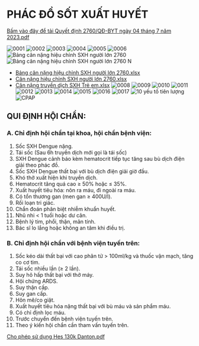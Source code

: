# PHÁC ĐỒ SỐT XUẤT HUYẾT #

[Bấm vào đây để tải Quyết định 2760/QĐ-BYT ngày 04 tháng 7 năm 2023.pdf](https://github.com/BsNgChiThanh/sxh2760-7.2023/files/12161878/2760.Phac.d.di.u.tr.sxh.2023.byt.pdf)



![0001](https://github.com/BsNgChiThanh/sxh2760-7.2023/assets/82578024/f84323f6-725a-4ba3-88d3-18dbfc3d0313)
![0002](https://github.com/BsNgChiThanh/sxh2760-7.2023/assets/82578024/504bc402-d3ae-445e-98e8-cfb8720ce006)
![0003](https://github.com/BsNgChiThanh/sxh2760-7.2023/assets/82578024/0afcc970-07c0-4ac2-b3ab-c121fd7921cf)
![0004](https://github.com/BsNgChiThanh/sxh2760-7.2023/assets/82578024/376068fb-bee7-46d0-a5da-cbd56927d5a6)
![0005](https://github.com/BsNgChiThanh/sxh2760-7.2023/assets/82578024/3909402b-1795-4632-a09c-dc7e6e1a84c6)
![0006](https://github.com/BsNgChiThanh/sxh2760-7.2023/assets/82578024/60b5adc8-13d8-4e30-a77c-b3c3aa599dd1)
![Bảng cân nặng hiệu chỉnh SXH người lớn 2760](https://github.com/BsNgChiThanh/sxh2760-7.2023/assets/82578024/48c1ff91-c7cc-4325-bcd5-a2dcb7cd1a48)
![Bảng cân nặng hiệu chỉnh SXH người lớn 2760 N](https://github.com/BsNgChiThanh/sxh2760-7.2023/assets/82578024/1c79922c-dc55-40b7-85f5-49e96888052e)
- [Bảng cân nặng hiệu chỉnh SXH người lớn 2760.xlsx](https://github.com/BsNgChiThanh/sxh2760-7.2023/files/12161257/B.ng.can.n.ng.hi.u.ch.nh.SXH.ng.i.l.n.2760.xlsx)
- [Cân nặng hiệu chỉnh SXH người lớn 2760.xlsx](https://github.com/BsNgChiThanh/sxh2760-7.2023/files/12161335/Can.n.ng.hi.u.ch.nh.SXH.ng.i.l.n.2760.xlsx)
- [Cân nặng truyền dịch SXH Trẻ em.xlsx](https://github.com/BsNgChiThanh/sxh2760-7.2023/files/12161681/Can.n.ng.truy.n.d.ch.SXH.Tr.em.xlsx)
![0008](https://github.com/BsNgChiThanh/sxh2760-7.2023/assets/82578024/17f28c93-e228-4a2b-af0a-43e46b2813b4)
![0009](https://github.com/BsNgChiThanh/sxh2760-7.2023/assets/82578024/ce77510f-f9af-4d49-9684-df3d5e093784)
![0010](https://github.com/BsNgChiThanh/sxh2760-7.2023/assets/82578024/9ed48130-7fbd-45cf-904e-a1fb60c7861c)
![0011](https://github.com/BsNgChiThanh/sxh2760-7.2023/assets/82578024/c51f8c4c-e41e-41a6-935d-1329eff323a3)
![0012](https://github.com/BsNgChiThanh/sxh2760-7.2023/assets/82578024/a98e5174-874d-4ed6-aa70-202ce3b7fea9)
![0013](https://github.com/BsNgChiThanh/sxh2760-7.2023/assets/82578024/f59b66af-f0df-4610-b95d-a237a5515297)
![0014](https://github.com/BsNgChiThanh/sxh2760-7.2023/assets/82578024/cd144c1c-98d7-4ed2-91e2-85f4465828ec)
![0015](https://github.com/BsNgChiThanh/sxh2760-7.2023/assets/82578024/3f0066e4-ac13-4eed-90fd-357eb3307038)
![0016](https://github.com/BsNgChiThanh/sxh2760-7.2023/assets/82578024/e3e6ebe5-e05c-42fe-9e36-66b6a21b50a7)
![0017](https://github.com/BsNgChiThanh/sxh2760-7.2023/assets/82578024/fdac8d7d-6007-4c33-9c21-6b008a71e4e0)
![10 yếu tố tiên lượng](https://github.com/BsNgChiThanh/sxh2760-7.2023/assets/82578024/ee0013d4-cc7f-4bbc-9593-38fc4ec538e0)
![CPAP](https://github.com/BsNgChiThanh/sxh2760-7.2023/assets/82578024/6a52e2fe-0987-48c6-9ce6-51cf0ab2bf4a)

## QUI ĐỊNH HỘI CHẨN: ##
###  A. Chỉ định hội chẩn tại khoa, hội chẩn bệnh viện: ###
1. Sốc SXH Dengue nặng.
2. Tái sốc (Sau 6h truyền dịch mới gọi là tái sốc)
3. SXH Dengue cảnh báo kèm hematocrit tiếp tục tăng sau bù dịch điện giải theo phác đồ.
4. Sốc SXH Dengue thất bại với bù dịch điện giải giờ đầu.
5. Khó thở xuất hiện khi truyền dịch.
6. Hematocrit tăng quá cao ≥ 50% hoặc ≤ 35%.
7. Xuất huyết tiêu hóa: nôn ra máu, đi ngoài ra máu.
8. Có tổn thương gan (men gan ≥ 400U/l).
9. Rối loạn tri giác.
10. Chẩn đoán phân biệt nhiễm khuẩn huyết.
11. Nhũ nhi < 1 tuổi hoặc dư cân.
12. Bệnh lý tim, phổi, thận, mãn tính.
13. Bác sĩ lo lắng hoặc không an tâm khi điều trị.

###  B. Chỉ định hội chẩn với bệnh viện tuyến trên: ###

1. Sốc kéo dài thất bại với cao phân tử > 100ml/kg và thuốc vận mạch, tăng co cơ tim.
2. Tái sốc nhiều lần (≥ 2 lần).
3. Suy hô hấp thất bại với thở máy.
4. Hội chứng ARDS.
5. Suy thận cấp.
6. Suy gan cấp.
7. Hôn mê/co giật.
8. Xuất huyết tiêu hóa nặng thất bại với bù máu và sản phẩm máu.
9. Có chỉ định lọc máu.
10. Trước chuyển đến bệnh viện tuyến trên.
11. Theo ý kiến hội chẩn cần tham vấn tuyến trên.

[Cho phép sử dụng Hes 130k Danton.pdf](https://github.com/BsNgChiThanh/sxh2760-7.2023/files/12167999/Cho.phep.s.d.ng.Hes.130k.Danton.pdf)
